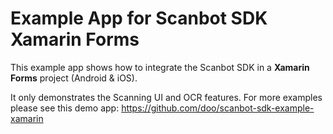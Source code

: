 # Example App for Scanbot SDK Xamarin Forms

This example app shows how to integrate the Scanbot SDK in a **Xamarin Forms** project (Android & iOS).

It only demonstrates the Scanning UI and OCR features. For more examples please see this demo app: https://github.com/doo/scanbot-sdk-example-xamarin
